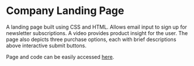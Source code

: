 # Company Landing Page
A landing page built using CSS and HTML. Allows email input to sign up for newsletter subscriptions. A video provides product insight for the user. The page also depicts three purchase options, each with brief descriptions above interactive submit buttons.

Page and code can be easily accessed <a href="https://codepen.io/FishTacos/pen/zeWmQo">here</a>.
